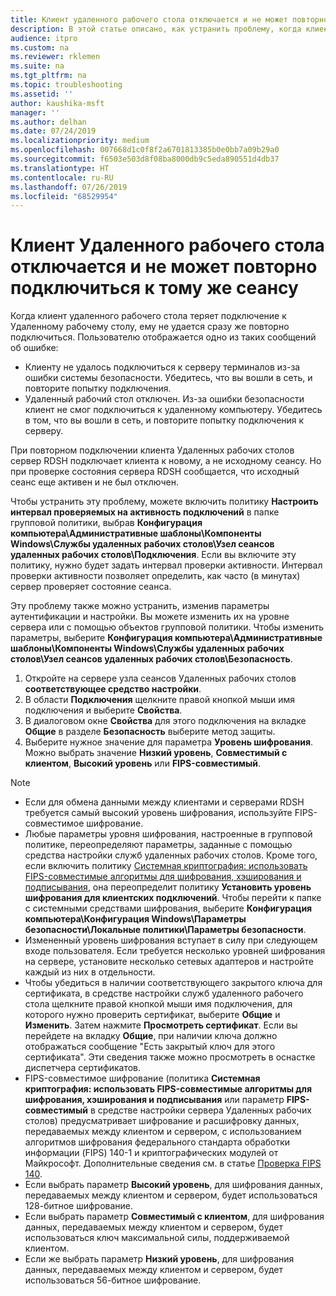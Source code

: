 ```yaml
---
title: Клиент удаленного рабочего стола отключается и не может повторно подключиться к тому же сеансу
description: В этой статье описано, как устранить проблему, когда клиент удаленного рабочего стола отключается и не может повторно подключиться к тому же сеансу.
audience: itpro
ms.custom: na
ms.reviewer: rklemen
ms.suite: na
ms.tgt_pltfrm: na
ms.topic: troubleshooting
ms.assetid: ''
author: kaushika-msft
manager: ''
ms.author: delhan
ms.date: 07/24/2019
ms.localizationpriority: medium
ms.openlocfilehash: 007668d1c0f8f2a6701813385b0e0bb7a09b29a0
ms.sourcegitcommit: f6503e503d8f08ba8000db9c5eda890551d4db37
ms.translationtype: HT
ms.contentlocale: ru-RU
ms.lasthandoff: 07/26/2019
ms.locfileid: "68529954"
---
```

# <a name="remote-desktop-client-disconnects-and-cant-reconnect-to-the-same-session"></a>Клиент Удаленного рабочего стола отключается и не может повторно подключиться к тому же сеансу

Когда клиент удаленного рабочего стола теряет подключение к Удаленному рабочему столу, ему не удается сразу же повторно подключиться. Пользователю отображается одно из таких сообщений об ошибке:

  - Клиенту не удалось подключиться к серверу терминалов из-за ошибки системы безопасности. Убедитесь, что вы вошли в сеть, и повторите попытку подключения.
  - Удаленный рабочий стол отключен. Из-за ошибки безопасности клиент не смог подключиться к удаленному компьютеру. Убедитесь в том, что вы вошли в сеть, и повторите попытку подключения к серверу.

При повторном подключении клиента Удаленных рабочих столов сервер RDSH подключает клиента к новому, а не исходному сеансу. Но при проверке состояния сервера RDSH сообщается, что исходный сеанс еще активен и не был отключен.

Чтобы устранить эту проблему, можете включить политику **Настроить интервал проверяемых на активность подключений** в папке групповой политики, выбрав **Конфигурация компьютера\\Административные шаблоны\\Компоненты Windows\\Службы удаленных рабочих столов\\Узел сеансов удаленных рабочих столов\\Подключения**. Если вы включите эту политику, нужно будет задать интервал проверки активности. Интервал проверки активности позволяет определить, как часто (в минутах) сервер проверяет состояние сеанса.

Эту проблему также можно устранить, изменив параметры аутентификации и настройки. Вы можете изменить их на уровне сервера или с помощью объектов групповой политики. Чтобы изменить параметры, выберите **Конфигурация компьютера\\Административные шаблоны\\Компоненты Windows\\Службы удаленных рабочих столов\\Узел сеансов удаленных рабочих столов\\Безопасность**.

1. Откройте на сервере узла сеансов Удаленных рабочих столов **соответствующее средство настройки**.
2. В области **Подключения** щелкните правой кнопкой мыши имя подключения и выберите **Свойства**.
3. В диалоговом окне **Свойства** для этого подключения на вкладке **Общие** в разделе **Безопасность** выберите метод защиты.
4. Выберите нужное значение для параметра **Уровень шифрования**. Можно выбрать значение **Низкий уровень**, **Совместимый с клиентом**, **Высокий уровень** или **FIPS-совместимый**.

> [!NOTE]  
>  - Если для обмена данными между клиентами и серверами RDSH требуется самый высокий уровень шифрования, используйте FIPS-совместимое шифрование.
>  - Любые параметры уровня шифрования, настроенные в групповой политике, переопределяют параметры, заданные с помощью средства настройки служб удаленных рабочих столов. Кроме того, если включить политику [Системная криптография: использовать FIPS-совместимые алгоритмы для шифрования, хэширования и подписывания](https://docs.microsoft.com/en-us/windows/security/threat-protection/security-policy-settings/system-cryptography-use-fips-compliant-algorithms-for-encryption-hashing-and-signing), она переопределит политику **Установить уровень шифрования для клиентских подключений**. Чтобы перейти к папке с системными средствами шифрования, выберите **Конфигурация компьютера\\Конфигурация Windows\\Параметры безопасности\\Локальные политики\\Параметры безопасности**.
>  - Измененный уровень шифрования вступает в силу при следующем входе пользователя. Если требуется несколько уровней шифрования на сервере, установите несколько сетевых адаптеров и настройте каждый из них в отдельности.
>  - Чтобы убедиться в наличии соответствующего закрытого ключа для сертификата, в средстве настройки служб удаленного рабочего стола щелкните правой кнопкой мыши имя подключения, для которого нужно проверить сертификат, выберите **Общие** и **Изменить**. Затем нажмите **Просмотреть сертификат**. Если вы перейдете на вкладку **Общие**, при наличии ключа должно отображаться сообщение "Есть закрытый ключ для этого сертификата". Эти сведения также можно просмотреть в оснастке диспетчера сертификатов.
>  - FIPS-совместимое шифрование (политика **Системная криптография: использовать FIPS-совместимые алгоритмы для шифрования, хэширования и подписывания** или параметр **FIPS-совместимый** в средстве настройки сервера Удаленных рабочих столов) предусматривает шифрование и расшифровку данных, передаваемых между клиентом и сервером, с использованием алгоритмов шифрования федерального стандарта обработки информации (FIPS) 140-1 и криптографических модулей от Майкрософт. Дополнительные сведения см. в статье [Проверка FIPS 140](https://docs.microsoft.com/windows/security/threat-protection/fips-140-validation).
>  - Если выбрать параметр **Высокий уровень**, для шифрования данных, передаваемых между клиентом и сервером, будет использоваться 128-битное шифрование.
>  - Если выбрать параметр **Совместимый с клиентом**, для шифрования данных, передаваемых между клиентом и сервером, будет использоваться ключ максимальной силы, поддерживаемой клиентом.
>  - Если же выбрать параметр **Низкий уровень**, для шифрования данных, передаваемых между клиентом и сервером, будет использоваться 56-битное шифрование.
